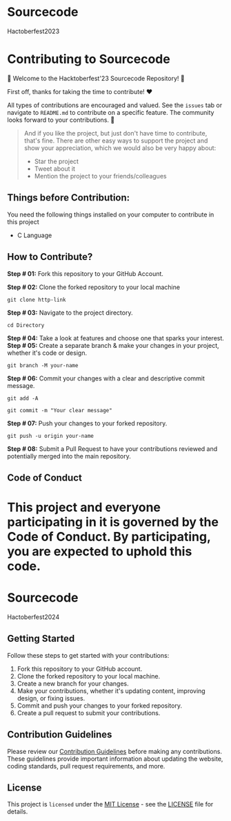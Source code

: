 # Sourcecode
Hactoberfest2023 

# Contributing to Sourcecode
🎉 Welcome to the Hacktoberfest'23 Sourcecode Repository! 🎉

First off, thanks for taking the time to contribute! ❤️

All types of contributions are encouraged and valued. See the `issues` tab or navigate to `README.md` to contribute on a specific feature. The community looks forward to your contributions. 🎉

> And if you like the project, but just don't have time to contribute, that's fine. There are other easy ways to support the project and show your appreciation, which we would also be very happy about:
> - Star the project
> - Tweet about it
> - Mention the project to your friends/colleagues


## Things before Contribution:
You need the following things installed on your computer to contribute in this project
- C Language
  
## How to Contribute?
**Step # 01:**
Fork this repository to your GitHub Account.

**Step # 02:**
Clone the forked repository to your local machine
```
git clone http-link
```

**Step # 03:**
Navigate to the project directory.
```
cd Directory
```
**Step # 04:**
Take a look at features and choose one that sparks your interest.
**Step # 05:**
Create a separate branch & make your changes in your project, whether it's code or design.
```
git branch -M your-name
```
**Step # 06:**
Commit your changes with a clear and descriptive commit message.
```
git add -A
```
```
git commit -m "Your clear message"
```

**Step # 07:**
Push your changes to your forked repository.
```
git push -u origin your-name
```

**Step # 08:**
Submit a Pull Request to have your contributions reviewed and potentially merged into the main repository.


## Code of Conduct
This project and everyone participating in it is governed by the Code of Conduct.
By participating, you are expected to uphold this code.
=======
# Sourcecode
Hactoberfest2024

## Getting Started

Follow these steps to get started with your contributions:

1. Fork this repository to your GitHub account.
2. Clone the forked repository to your local machine.
3. Create a new branch for your changes.
4. Make your contributions, whether it's updating content, improving design, or fixing issues.
5. Commit and push your changes to your forked repository.
6. Create a pull request to submit your contributions.

## Contribution Guidelines

Please review our [Contribution Guidelines](CONTRIBUTING.md) before making any contributions. These guidelines provide important information about updating the website, coding standards, pull request requirements, and more.

## License

This project is `licensed` under the [MIT License](LICENSE) - see the [LICENSE](LICENSE) file for details.
